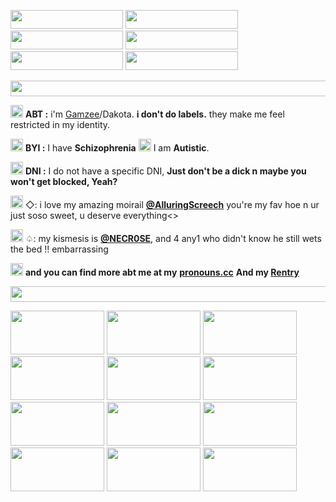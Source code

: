 <img src="https://i.postimg.cc/26hjQFrf/tumblr-b43100e6888fc3b17d68b2ba1c089e5b-ef3a8dd2-250.gif" width="180" height="30"/>  <img src="https://i.postimg.cc/0QTMxy29/gothic-chamber.gif" width="180" height="30"/>   <img src="https://i.postimg.cc/Hkyw7RRZ/tumblr-491842bced3b03b3915e5d115be443e6-73f4170b-250.gif" width="180" height="30"/>  <img src="https://i.postimg.cc/jqcJwt5d/tumblr-d0ae0d9c9dcb77362b867b6d020cc96e-04535284-250.gif" width="180" height="30"/>  <img src="https://i.postimg.cc/cHNdTgDy/tumblr-fed0d5a719501708f6ba975ff9192b15-6a5ac1b0-250.gif" width="180" height="30"/>  <img src="https://i.postimg.cc/Gt7BZmD3/ittb04.gif" width="180" height="30"/>


<img src="https://i.postimg.cc/nV4gfPKF/tumblr-e99ab0ed02363927574cde8f4cce215a-531eae70-540.gif" width="2500" height="25"/>


<img src="https://i.postimg.cc/QxKL6BSy/e5e5daac.gif" width="20" height="20"/> **ABT :** i'm [Gamzee](https://mspaintadventures.fandom.com/wiki/Gamzee_Makara)/Dakota. **i don't do labels.** they make me feel restricted in my identity.

<img src="https://i.postimg.cc/630FFnGd/4-DA13-CB4-F406-4-C6-E-A379-07432-CB2-FBEC.gif" width="20" height="20"/> **BYI :** I have **Schizophrenia** <img src="https://i.postimg.cc/RZJh9Vd3/7068f542-original.gif" width="20" height="20"/> I am **Autistic**. 

<img src="https://i.postimg.cc/QNyz2XyK/3952962b.gif" width="20" height="20"/> **DNI :** I do not have a specific DNI, **Just don't be a dick n maybe you won't get blocked, Yeah?**


<img src="https://i.postimg.cc/hvcypVG8/tumblr-1865edfb53ef6f51a1189f10f3f93aa2-99a6baf4-75.gif" width="20" height="20"/>     ◇: i love my amazing moirail [**@AlluringScreech**](https://github.com/AlluringScreech) you're my fav hoe n ur just soso sweet, u deserve everything<> 


<img src="https://i.postimg.cc/0yRTwKYf/eWa90mJ.gif" width="20" height="20"/> ♤: my kismesis is [**@NECR0SE**](https://github.com/NECR0SE), and 4 any1 who didn't know he still wets the bed !! embarrassing 

<img src="https://i.postimg.cc/9fRv7X6V/vde84AW.gif" width="20" height="20"/> **and you can find more abt me at my** [**pronouns.cc**](https://Pronouns.cc/stazzes) **And my [Rentry](https://rentry.co/stazzes)**




<img src="https://i.postimg.cc/nV4gfPKF/tumblr-e99ab0ed02363927574cde8f4cce215a-531eae70-540.gif" width="2500" height="25"/>

<img src="https://i.postimg.cc/zvXNWFzR/tumblr-2cb46d3369186dcb550716f57fb69e70-22a90e85-100.gif" width="150" height="70"/>   <img src="https://i.postimg.cc/Wpgrv89m/ab59c9b1.png" width="150" height="70"/>   <img src="https://i.postimg.cc/qRX1zrJ0/3e094e59.jpg" width="150" height="70"/>     <img src="https://i.postimg.cc/XYmHPx1M/69c3de9e.png" width="150" height="70"/>  <img src="https://i.postimg.cc/Y2zjrCF0/04849b57.png" width="150" height="70"/>  <img src="https://i.postimg.cc/sxsXYtk3/a5160e2b.png" width="150" height="70"/>   <img src="https://i.postimg.cc/ZqvC4PPz/c5f22034.png" width="150" height="70"/>  <img src="https://i.postimg.cc/qvb3kM9y/ede5c519.jpg" width="150" height="70"/>
        <img src="https://i.postimg.cc/C1tZgB8Q/b9fd6d9a.png" width="150" height="70"/>   <img src="https://i.postimg.cc/02zfDDZb/1000015517.gif" width="150" height="70"/>
<img src="https://i.postimg.cc/W1kKS2h0/53fc17cb.gif" width="150" height="70"/>  <img src="https://i.postimg.cc/2yY8jHMK/79c60eb5.jpg" width="150" height="70"/>
